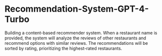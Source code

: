 # Recommendation-System-GPT-4-Turbo
Building a content-based recommender system. When a restaurant name is provided, the system will analyze the reviews of other restaurants and recommend options with similar reviews. The recommendations will be sorted by rating, prioritizing the highest-rated restaurants.
